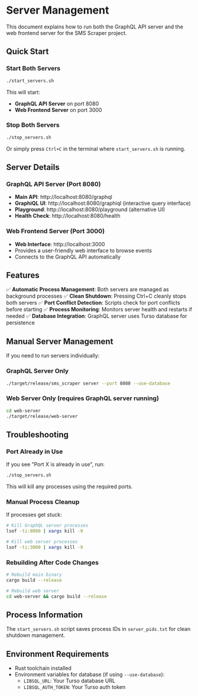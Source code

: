 # Server Management

This document explains how to run both the GraphQL API server and the web frontend server for the SMS Scraper project.

## Quick Start

### Start Both Servers
```bash
./start_servers.sh
```
This will start:
- **GraphQL API Server** on port 8080
- **Web Frontend Server** on port 3000

### Stop Both Servers
```bash
./stop_servers.sh
```
Or simply press `Ctrl+C` in the terminal where `start_servers.sh` is running.

## Server Details

### GraphQL API Server (Port 8080)
- **Main API**: http://localhost:8080/graphql
- **GraphiQL UI**: http://localhost:8080/graphiql (interactive query interface)
- **Playground**: http://localhost:8080/playground (alternative UI)
- **Health Check**: http://localhost:8080/health

### Web Frontend Server (Port 3000)
- **Web Interface**: http://localhost:3000
- Provides a user-friendly web interface to browse events
- Connects to the GraphQL API automatically

## Features

✅ **Automatic Process Management**: Both servers are managed as background processes
✅ **Clean Shutdown**: Pressing Ctrl+C cleanly stops both servers
✅ **Port Conflict Detection**: Scripts check for port conflicts before starting
✅ **Process Monitoring**: Monitors server health and restarts if needed
✅ **Database Integration**: GraphQL server uses Turso database for persistence

## Manual Server Management

If you need to run servers individually:

### GraphQL Server Only
```bash
./target/release/sms_scraper server --port 8080 --use-database
```

### Web Server Only (requires GraphQL server running)
```bash
cd web-server
./target/release/web-server
```

## Troubleshooting

### Port Already in Use
If you see "Port X is already in use", run:
```bash
./stop_servers.sh
```
This will kill any processes using the required ports.

### Manual Process Cleanup
If processes get stuck:
```bash
# Kill GraphQL server processes
lsof -ti:8080 | xargs kill -9

# Kill web server processes  
lsof -ti:3000 | xargs kill -9
```

### Rebuilding After Code Changes
```bash
# Rebuild main binary
cargo build --release

# Rebuild web server
cd web-server && cargo build --release
```

## Process Information

The `start_servers.sh` script saves process IDs in `server_pids.txt` for clean shutdown management.

## Environment Requirements

- Rust toolchain installed
- Environment variables for database (if using `--use-database`):
  - `LIBSQL_URL`: Your Turso database URL
  - `LIBSQL_AUTH_TOKEN`: Your Turso auth token
